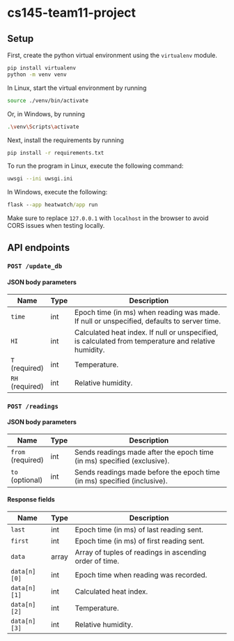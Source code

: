 # cs145-team11-project
 
## Setup
First, create the python virtual environment using the `virtualenv` module.
```bash
pip install virtualenv
python -m venv venv
```
In Linux, start the virtual environment by running
```bash
source ./venv/bin/activate
```
Or, in Windows, by running
```bash
.\venv\Scripts\activate
```

Next, install the requirements by running
```bash
pip install -r requirements.txt
```

To run the program in Linux, execute the following command:
```bash
uwsgi --ini uwsgi.ini
```
In Windows, execute the following:
```cmd
flask --app heatwatch/app run
```
Make sure to replace `127.0.0.1` with `localhost` in the browser to avoid CORS issues when testing locally.

## API endpoints

### `POST /update_db`

#### JSON body parameters
| Name | Type | Description |
|---|---|---|
| `time` | int | Epoch time (in ms) when reading was made. If null or unspecified, defaults to server time. |
| `HI` | int | Calculated heat index. If null or unspecified, is calculated from temperature and relative humidity. |
| `T`<br>(required) | int | Temperature. |
| `RH`<br>(required) | int | Relative humidity. |
### `POST /readings`

#### JSON body parameters
| Name | Type | Description |
|---|---|---|
| `from`<br>(required) | int | Sends readings made after the epoch time (in ms) specified (exclusive). |
| `to`<br>(optional) | int | Sends readings made before the epoch time (in ms) specified (inclusive). |

#### Response fields
| Name | Type | Description |
|---|---|---|
| `last` | int | Epoch time (in ms) of last reading sent. |
| `first` | int | Epoch time (in ms) of first reading sent. |
| `data` | array | Array of tuples of readings in ascending order of time. |
| `data[n][0]` | int | Epoch time when reading was recorded. |
| `data[n][1]` | int | Calculated heat index. |
| `data[n][2]` | int | Temperature. |
| `data[n][3]` | int | Relative humidity. |
